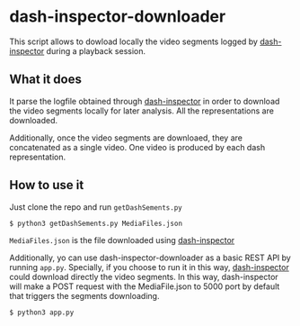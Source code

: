 # dash-inspector-downloader

This script allows to dowload locally the video segments logged by [dash-inspector](https://github.com/gdavila/dash-inspector) during a playback session.

## What it does

It parse the logfile obtained through [dash-inspector](https://github.com/gdavila/dash-inspector) in order to download the video segments locally for later analysis. All the representations are downloaded.

Additionally, once the video segments are downloaed, they are concatenated as a single video. One video is produced by each dash representation.

## How to use it

Just clone the repo and run `getDashSements.py`

```console
$ python3 getDashSements.py MediaFiles.json
```

`MediaFiles.json` is the file downloaded using [dash-inspector](https://github.com/gdavila/dash-inspector)

Additionally, yo can use dash-inspector-downloader as a basic REST API by running `app.py`. Specially, if you choose to run it in this way, [dash-inspector](https://github.com/gdavila/dash-inspector) could download directly the video segments. In this way, dash-inspector will make a POST request with the MediaFile.json to 5000 port by default that triggers the segments downloading.

```console
$ python3 app.py
```

